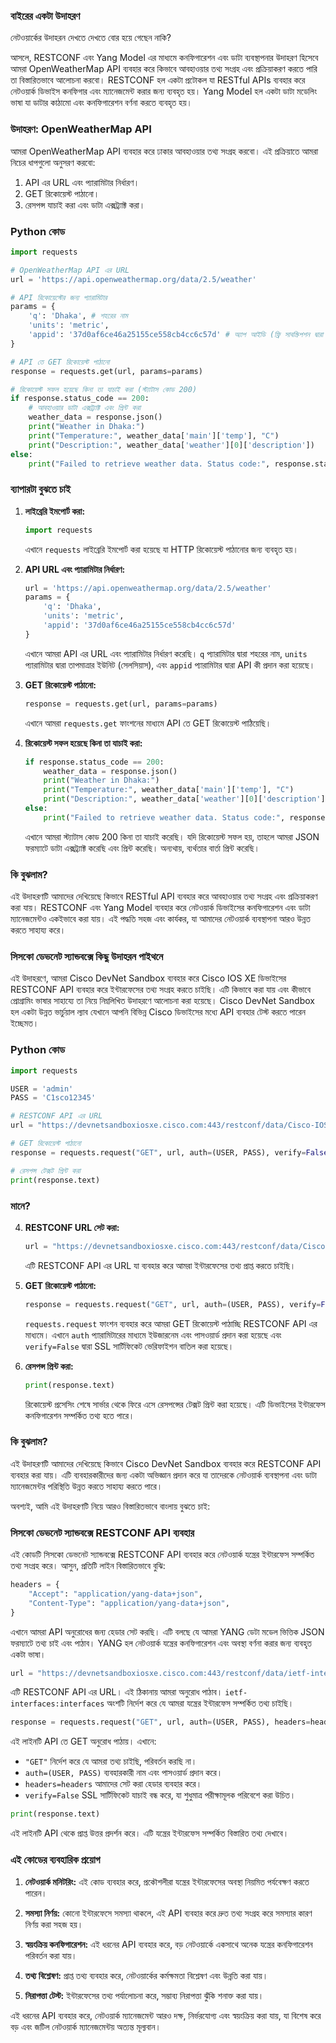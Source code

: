 ### বাইরের একটা উদাহরণ

নেটওয়ার্কের উদাহরন দেখতে দেখতে বোর হয়ে গেছেন নাকি?

আসলে, RESTCONF এবং Yang Model এর মাধ্যমে কনফিগারেশন এবং ডাটা ব্যবস্থাপনার উদাহরণ হিসেবে আমরা OpenWeatherMap API ব্যবহার করে কিভাবে আবহাওয়ার তথ্য সংগ্রহ এবং প্রক্রিয়াকরণ করতে পারি তা বিস্তারিতভাবে আলোচনা করবো। RESTCONF হল একটা প্রটোকল যা RESTful APIs ব্যবহার করে নেটওয়ার্ক ডিভাইস কনফিগার এবং ম্যানেজমেন্ট করার জন্য ব্যবহৃত হয়। Yang Model হল একটা ডাটা মডেলিং ভাষা যা ডাটার কাঠামো এবং কনফিগারেশন বর্ণনা করতে ব্যবহৃত হয়। 

### উদাহরণ: OpenWeatherMap API

আমরা OpenWeatherMap API ব্যবহার করে ঢাকার আবহাওয়ার তথ্য সংগ্রহ করবো। এই প্রক্রিয়াতে আমরা নিচের ধাপগুলো অনুসরণ করবো:
1. API এর URL এবং প্যারামিটার নির্ধারণ।
2. GET রিকোয়েস্ট পাঠানো।
3. রেসপন্স যাচাই করা এবং ডাটা এক্সট্র্যাক্ট করা।

### Python কোড

```python
import requests

# OpenWeatherMap API এর URL
url = 'https://api.openweathermap.org/data/2.5/weather'

# API রিকোয়েস্টের জন্য প্যারামিটার
params = {
    'q': 'Dhaka', # শহরের নাম
    'units': 'metric',
    'appid': '37d0af6ce46a25155ce558cb4cc6c57d' # অ্যাপ আইডি (ফ্রি সাবস্ক্রিপশন দ্বারা প্রাপ্ত)
}

# API তে GET রিকোয়েস্ট পাঠানো
response = requests.get(url, params=params)

# রিকোয়েস্ট সফল হয়েছে কিনা তা যাচাই করা (স্ট্যাটাস কোড 200)
if response.status_code == 200:
    # আবহাওয়ার ডাটা এক্সট্র্যাক্ট এবং প্রিন্ট করা
    weather_data = response.json()
    print("Weather in Dhaka:")
    print("Temperature:", weather_data['main']['temp'], "C")
    print("Description:", weather_data['weather'][0]['description'])
else:
    print("Failed to retrieve weather data. Status code:", response.status_code)
```

### ব্যাপারটা বুঝতে চাই

1. **লাইব্রেরি ইমপোর্ট করা:**
   ```python
   import requests
   ```
   এখানে `requests` লাইব্রেরি ইমপোর্ট করা হয়েছে যা HTTP রিকোয়েস্ট পাঠানোর জন্য ব্যবহৃত হয়।

2. **API URL এবং প্যারামিটার নির্ধারণ:**
   ```python
   url = 'https://api.openweathermap.org/data/2.5/weather'
   params = {
       'q': 'Dhaka',
       'units': 'metric',
       'appid': '37d0af6ce46a25155ce558cb4cc6c57d'
   }
   ```
   এখানে আমরা API এর URL এবং প্যারামিটার নির্ধারণ করেছি। `q` প্যারামিটার দ্বারা শহরের নাম, `units` প্যারামিটার দ্বারা তাপমাত্রার ইউনিট (সেলসিয়াস), এবং `appid` প্যারামিটার দ্বারা API কী প্রদান করা হয়েছে।

3. **GET রিকোয়েস্ট পাঠানো:**
   ```python
   response = requests.get(url, params=params)
   ```
   এখানে আমরা `requests.get` ফাংশনের মাধ্যমে API তে GET রিকোয়েস্ট পাঠিয়েছি।

4. **রিকোয়েস্ট সফল হয়েছে কিনা তা যাচাই করা:**
   ```python
   if response.status_code == 200:
       weather_data = response.json()
       print("Weather in Dhaka:")
       print("Temperature:", weather_data['main']['temp'], "C")
       print("Description:", weather_data['weather'][0]['description'])
   else:
       print("Failed to retrieve weather data. Status code:", response.status_code)
   ```
   এখানে আমরা স্ট্যাটাস কোড 200 কিনা তা যাচাই করেছি। যদি রিকোয়েস্ট সফল হয়, তাহলে আমরা JSON ফরম্যাটে ডাটা এক্সট্র্যাক্ট করেছি এবং প্রিন্ট করেছি। অন্যথায়, ব্যর্থতার বার্তা প্রিন্ট করেছি।

### কি বুঝলাম?

এই উদাহরণটি আমাদের দেখিয়েছে কিভাবে RESTful API ব্যবহার করে আবহাওয়ার তথ্য সংগ্রহ এবং প্রক্রিয়াকরণ করা যায়। RESTCONF এবং Yang Model ব্যবহার করে নেটওয়ার্ক ডিভাইসের কনফিগারেশন এবং ডাটা ম্যানেজমেন্টও একইভাবে করা যায়। এই পদ্ধতি সহজ এবং কার্যকর, যা আমাদের নেটওয়ার্ক ব্যবস্থাপনা আরও উন্নত করতে সাহায্য করে।

### সিসকো ডেভনেট স্যান্ডবক্সে কিছু উদাহরন পাইথনে

এই উদাহরণে, আমরা Cisco DevNet Sandbox ব্যবহার করে Cisco IOS XE ডিভাইসের RESTCONF API ব্যবহার করে ইন্টারফেসের তথ্য সংগ্রহ করতে চাইছি। এটি কিভাবে করা যায় এবং কীভাবে প্রোগ্রামিং ভাষার সাহায্যে তা নিয়ে নিম্নলিখিত উদাহরণে আলোচনা করা হয়েছে। Cisco DevNet Sandbox হল একটা উন্নত ভার্চুয়াল ল্যাব যেখানে আপনি বিভিন্ন Cisco ডিভাইসের মধ্যে API ব্যবহার টেস্ট করতে পারেন ইচ্ছেমত। 

### Python কোড

```python
import requests

USER = 'admin'
PASS = 'C1sco12345'

# RESTCONF API এর URL
url = "https://devnetsandboxiosxe.cisco.com:443/restconf/data/Cisco-IOS-XE-native:native/interface"

# GET রিকোয়েস্ট পাঠানো
response = requests.request("GET", url, auth=(USER, PASS), verify=False)

# রেসপন্স টেক্সট প্রিন্ট করা
print(response.text)
```

### মানে?

4. **RESTCONF URL সেট করা:**
   ```python
   url = "https://devnetsandboxiosxe.cisco.com:443/restconf/data/Cisco-IOS-XE-native:native/interface"
   ```
   এটি RESTCONF API এর URL যা ব্যবহার করে আমরা ইন্টারফেসের তথ্য প্রাপ্ত করতে চাইছি।

5. **GET রিকোয়েস্ট পাঠানো:**
   ```python
   response = requests.request("GET", url, auth=(USER, PASS), verify=False)
   ```
   `requests.request` ফাংশন ব্যবহার করে আমরা GET রিকোয়েস্ট পাঠাচ্ছি RESTCONF API এর মাধ্যমে। এখানে `auth` প্যারামিটারের মাধ্যমে ইউজারনেম এবং পাসওয়ার্ড প্রদান করা হয়েছে এবং `verify=False` দ্বারা SSL সার্টিফিকেট ভেরিফাইশন বাতিল করা হয়েছে।

6. **রেসপন্স প্রিন্ট করা:**
   ```python
   print(response.text)
   ```
   রিকোয়েস্ট প্রসেসিং শেষে সার্ভার থেকে ফিরে এসে রেসপন্সের টেক্সট প্রিন্ট করা হয়েছে। এটি ডিভাইসের ইন্টারফেস কনফিগারেশন সম্পর্কিত তথ্য হতে পারে।

### কি বুঝলাম?

এই উদাহরণটি আমাদের দেখিয়েছে কিভাবে Cisco DevNet Sandbox ব্যবহার করে RESTCONF API ব্যবহার করা যায়। এটি ব্যবহারকারীদের জন্য একটা অভিজ্ঞান প্রদান করে যা তাদেরকে নেটওয়ার্ক ব্যবস্থাপনা এবং ডাটা ম্যানেজমেন্টর পরিস্থিতি উন্নত করতে সাহায্য করতে পারে।

অবশ্যই, আমি এই উদাহরণটি নিয়ে আরও বিস্তারিতভাবে বাংলায় বুঝতে চাই:

### সিসকো ডেভনেট স্যান্ডবক্সে RESTCONF API ব্যবহার

এই কোডটি সিসকো ডেভনেট স্যান্ডবক্সে RESTCONF API ব্যবহার করে নেটওয়ার্ক যন্ত্রের ইন্টারফেস সম্পর্কিত তথ্য সংগ্রহ করে। আসুন, প্রতিটি লাইন বিস্তারিতভাবে বুঝি:

```python
headers = {
    "Accept": "application/yang-data+json",
    "Content-Type": "application/yang-data+json",
}
```
এখানে আমরা API অনুরোধের জন্য হেডার সেট করছি। এটি বলছে যে আমরা YANG ডেটা মডেল ভিত্তিক JSON ফরম্যাটে তথ্য চাই এবং পাঠাব। YANG হল নেটওয়ার্ক যন্ত্রের কনফিগারেশন এবং অবস্থা বর্ণনা করার জন্য ব্যবহৃত একটা ভাষা।

```python
url = "https://devnetsandboxiosxe.cisco.com:443/restconf/data/ietf-interfaces:interfaces"
```
এটি RESTCONF API এর URL। এই ঠিকানায় আমরা অনুরোধ পাঠাব। `ietf-interfaces:interfaces` অংশটি নির্দেশ করে যে আমরা যন্ত্রের ইন্টারফেস সম্পর্কিত তথ্য চাইছি।

```python
response = requests.request("GET", url, auth=(USER, PASS), headers=headers, verify=False)
```
এই লাইনটি API তে GET অনুরোধ পাঠায়। এখানে:
- `"GET"` নির্দেশ করে যে আমরা তথ্য চাইছি, পরিবর্তন করছি না।
- `auth=(USER, PASS)` ব্যবহারকারী নাম এবং পাসওয়ার্ড প্রদান করে।
- `headers=headers` আমাদের সেট করা হেডার ব্যবহার করে।
- `verify=False` SSL সার্টিফিকেট যাচাই বন্ধ করে, যা শুধুমাত্র পরীক্ষামূলক পরিবেশে করা উচিত।

```python
print(response.text)
```
এই লাইনটি API থেকে প্রাপ্ত উত্তর প্রদর্শন করে। এটি যন্ত্রের ইন্টারফেস সম্পর্কিত বিস্তারিত তথ্য দেখাবে।

### এই কোডের ব্যবহারিক প্রয়োগ

1. **নেটওয়ার্ক মনিটরিং:** এই কোড ব্যবহার করে, প্রকৌশলীরা যন্ত্রের ইন্টারফেসের অবস্থা নিয়মিত পর্যবেক্ষণ করতে পারেন।

2. **সমস্যা নির্ণয়:** কোনো ইন্টারফেসে সমস্যা থাকলে, এই API ব্যবহার করে দ্রুত তথ্য সংগ্রহ করে সমস্যার কারণ নির্ণয় করা সহজ হয়।

3. **স্বয়ংক্রিয় কনফিগারেশন:** এই ধরনের API ব্যবহার করে, বড় নেটওয়ার্কে একসাথে অনেক যন্ত্রের কনফিগারেশন পরিবর্তন করা যায়।

4. **তথ্য বিশ্লেষণ:** প্রাপ্ত তথ্য ব্যবহার করে, নেটওয়ার্কের কর্মক্ষমতা বিশ্লেষণ এবং উন্নতি করা যায়।

5. **নিরাপত্তা টেস্ট:** ইন্টারফেসের তথ্য পর্যালোচনা করে, সম্ভাব্য নিরাপত্তা ঝুঁকি শনাক্ত করা যায়।

এই ধরনের API ব্যবহার করে, নেটওয়ার্ক ম্যানেজমেন্ট আরও দক্ষ, নির্ভরযোগ্য এবং স্বয়ংক্রিয় করা যায়, যা বিশেষ করে বড় এবং জটিল নেটওয়ার্ক ম্যানেজমেন্টয় অত্যন্ত মূল্যবান।
